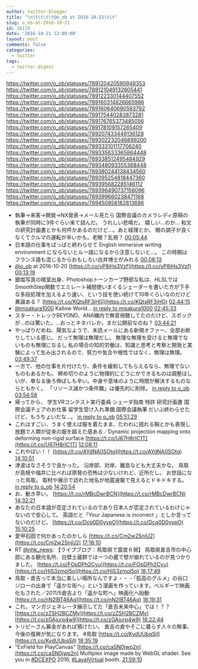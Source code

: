 ```yaml
---
author: twitter-blogger
title: "\n\t\t\t\t@o_ob at 2016-10-21\t\t"
slug: o_ob-at-2016-10-21
id: 36119
date: '2016-10-21 12:00:00'
layout: post
comments: false
categories:
  - twitter
tags:
  - twitter-digest
---
```


https://twitter.com/o_ob/statuses/789120420590948353 https://twitter.com/o_ob/statuses/789121049132605441 https://twitter.com/o_ob/statuses/789122330144407552 https://twitter.com/o_ob/statuses/789160314826665986 https://twitter.com/o_ob/statuses/789160640690593792 https://twitter.com/o_ob/statuses/789175440283873281 https://twitter.com/o_ob/statuses/789176765373485056 https://twitter.com/o_ob/statuses/789178109157265409 https://twitter.com/o_ob/statuses/789207433449136128 https://twitter.com/o_ob/statuses/789302232046899200 https://twitter.com/o_ob/statuses/789333101117706240 https://twitter.com/o_ob/statuses/789335633365864448 https://twitter.com/o_ob/statuses/789338512495484929 https://twitter.com/o_ob/statuses/789348093355368448 https://twitter.com/o_ob/statuses/789380244138434560 https://twitter.com/o_ob/statuses/789395254818447360 https://twitter.com/o_ob/statuses/789395682285146112 https://twitter.com/o_ob/statuses/789396490737156096 https://twitter.com/o_ob/statuses/789399660238471168 https://twitter.com/o_ob/statuses/789450958182813696  

*   執筆→来客→開発→NX発表→メール見たら 国際会議のカメラレディ原稿の執筆が同時に3件ぐらい来て詰んだ。 うれしい悲鳴だ。 嬉しい...のか... 和文の研究計画書とかも何件かあるのだけど...。あと経理とか。 眼の調子が良くなくてクルマの運転が辛いかも。老眼？乱視？ [00:05:44](https://twitter.com/o_ob/statuses/789120420590948353)
*   日本語の仕事をぱっぱと終わらせて English immersive writing environment にならないとルー語になるから注意しないと...。 この時期はフランス語も混じるからおもしろい白井博士がみれる [00:08:13](https://twitter.com/o_ob/statuses/789121049132605441)
*   [@o_ob](https://twitter.com/o_ob) at 2016-10-20 [https://t.co/vP8iHs3Vzf](https://t.co/vP8iHs3Vzf) [00:13:19](https://twitter.com/o_ob/statuses/789122330144407552)
*   銀塩写真の暗室出身、Photoshopトーンカーブ野郎な私は、HLSLではSmoothStep関数でエミレート補間使いまくるシェーダーを書いた方が下手な多段処理を加えるより速い、という技を使い続けて10年ぐらいなのだけど異論ある？ [https://t.co/KQtsRF3iHG](https://t.co/KQtsRF3iHG) [02:44:15](https://twitter.com/o_ob/statuses/789160314826665986)
*   [@misakura1000](https://twitter.com/misakura1000) Kallow World... [in reply to misakura1000](https://twitter.com/misakura1000/statuses/789121654832017408) [02:45:33](https://twitter.com/o_ob/statuses/789160640690593792)
*   スター・トレックBEYOND、ANA機内で無音視聴してたのだけど、スポックが...のは驚いた。...おっとネタバレか。まだ公開前なのね？ [03:44:21](https://twitter.com/o_ob/statuses/789175440283873281)
*   やっぱりだめね、陽気なようで、未読メールにある新規オファー、全部お断りしている感じ。 だって無理は無理だし。 無理な無理を受けると無理でないものも無理になるし 私の場合の知的労働は、知識と思考と考察と開発と実験によって生み出されるので、努力や気合や根性ではなく、無理は無理。 [03:49:37](https://twitter.com/o_ob/statuses/789176765373485056)
*   一方で、他の仕事を片付けたり、条件を緩和してもらえるなら、無理でないものもあるかも。 締め切りのように物理的にどうにかできるものは調整ほしいが、単なる後ろ伸ばしも辛い。中身や意味のように時間が解決するものならともかく。 「リソース減かつ条件難」は優先的に削除。 [in reply to o_ob](https://twitter.com/o_ob/statuses/789176765373485056) [03:54:58](https://twitter.com/o_ob/statuses/789178109157265409)
*   帰ってから、 学生VRコンテスト実行委員 シェーダ指南 特許 研究計画書 国際会議チェアのお仕事 留学生受け入れ準備 国際会議執筆 だいぶ終わらせたけど、もうちょいだな...。 [in reply to o_ob](https://twitter.com/o_ob/statuses/789176765373485056) [05:51:29](https://twitter.com/o_ob/statuses/789207433449136128)
*   これはすごい、うまく使えば服を着たまま、たわわに揺れる胸とかも表現し放題で人類が従来の服を超えた感ある／Dynamic projection mapping onto deforming non-rigid surface [https://t.co/U67H8rIC1T](https://t.co/U67H8rIC1T) [12:08:11](https://twitter.com/o_ob/statuses/789302232046899200)
*   これやばい！！ [https://t.co/AYdNA0SOtg](https://t.co/AYdNA0SOtg) [14:10:51](https://twitter.com/o_ob/statuses/789333101117706240)
*   津波はなさそうで良かった。 沿岸部、対岸、離島なども大丈夫かな。 鳥取が島根や福井に比べれば原発の恐怖は少ないけれど、近所だし。 お世話になった鳥取。 取材や展示で訪れた地名が地震速報で見えるとドキドキする。 [in reply to o_ob](https://twitter.com/o_ob/statuses/789333101117706240) [14:20:54](https://twitter.com/o_ob/statuses/789335633365864448)
*   お、動き早い。 [https://t.co/rMBcDwrBCN](https://t.co/rMBcDwrBCN) [14:32:21](https://twitter.com/o_ob/statuses/789338512495484929)
*   あなたの日本語が否定されているのであり日本人が否定されているわけじゃないので安心して。 英語だと「Your Japanese is incorrect 」としか言ってないのだけど。 [https://t.co/Dcq0D0yypO](https://t.co/Dcq0D0yypO) [15:10:25](https://twitter.com/o_ob/statuses/789348093355368448)
*   愛甲石田で何かあったのかしら [https://t.co/Cm2w2SnjU2](https://t.co/Cm2w2SnjU2) [17:18:10](https://twitter.com/o_ob/statuses/789380244138434560)
*   RT [@nhk_news](https://twitter.com/nhk_news): 【ライブブログ：鳥取県で震度６弱】 鳥取県倉吉市の中心部にある観光名所、白壁土蔵群では一つの蔵で壁が崩れているのが見つかりました。 [https://t.co/FOpDPh2Cyu](https://t.co/FOpDPh2Cyu) [https://t.co/HiS3zmoI5o](https://t.co/HiS3zmoI5o) [18:17:49](https://twitter.com/o_ob/statuses/789395254818447360)
*   鳥取・倉吉って本当に美しい場所なんですよ・・・「孤高のグルメ」の谷口ジローの出身で「遥かな街へ」という漫画を作っています。ベルギーで映画化もされた／2011/5倉吉より「遥かな町へ」映画化へ始動 [https://t.co/nN2lBT46Aq](https://t.co/nN2lBT46Aq) [18:19:31](https://twitter.com/o_ob/statuses/789395682285146112)
*   これ、マンガジェネレータ展示してた「倉吉未来中心」では！？？ [https://t.co/zZSH2BCZMv](https://t.co/zZSH2BCZMv) [https://t.co/zGAjurp4w9](https://t.co/zGAjurp4w9) [18:22:44](https://twitter.com/o_ob/statuses/789396490737156096)
*   トリピーさん募金があれば預けたい。 倉吉の倉やそこに暮らす人々の無事、今後の復興が気になります。 #鳥取 [https://t.co/KydUUbqSjl](https://t.co/KydUUbqSjl) [18:35:19](https://twitter.com/o_ob/statuses/789399660238471168)
*   "ExField for PlayCanvas" [https://t.co/caSN0jwp2n](https://t.co/caSN0jwp2n) Multiplex image made by WebGL shader. See you in [#DCEXPO](https://twitter.com/search?q=%23DCEXPO&src=hash) 2016, [#LavalVirtual](https://twitter.com/search?q=%23LavalVirtual&src=hash) booth. [21:59:10](https://twitter.com/o_ob/statuses/789450958182813696)